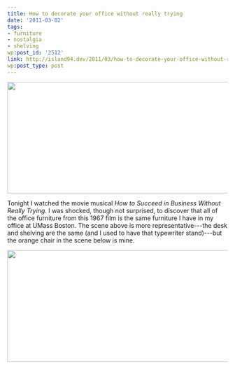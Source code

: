```yaml
---
title: How to decorate your office without really trying
date: '2011-03-02'
tags:
- furniture
- nostalgia
- shelving
wp:post_id: '2512'
link: http://island94.dev/2011/03/how-to-decorate-your-office-without-really-trying/
wp:post_type: post
---
```


<img src="http://www.island94.org/wp-content/uploads/2011/03/succeed-at-business-1-600x255.png" alt="" title="succeed at business 1" width="600" height="255" class="aligncenter size-medium wp-image-2513" />

Tonight I watched the movie musical <em>How to Succeed in Business Without Really Trying</em>. I was shocked, though not surprised, to discover that all of the office furniture from this 1967 film is the same furniture I have in my office at UMass Boston. The scene above is more representative---the desk and shelving are the same (and I used to have that typewriter stand)---but the orange chair in the scene below is mine.

<img src="http://www.island94.org/wp-content/uploads/2011/03/succeed-at-business-2-600x256.png" alt="" title="succeed at business 2" width="600" height="256" class="aligncenter size-medium wp-image-2514" />
